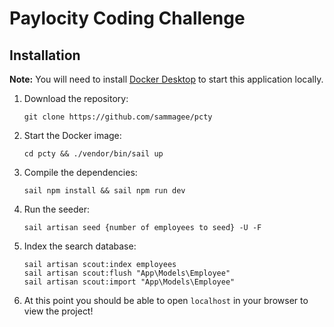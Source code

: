 # Paylocity Coding Challenge

## Installation

**Note:** You will need to install [Docker Desktop](https://www.docker.com/products/docker-desktop) to start this application locally.

1. Download the repository:
    ```
    git clone https://github.com/sammagee/pcty
    ```

2. Start the Docker image:
    ```
    cd pcty && ./vendor/bin/sail up
    ```

3. Compile the dependencies:
    ```
    sail npm install && sail npm run dev
    ```

4. Run the seeder:
    ```
    sail artisan seed {number of employees to seed} -U -F
    ```

5. Index the search database:
    ```
    sail artisan scout:index employees
    sail artisan scout:flush "App\Models\Employee"
    sail artisan scout:import "App\Models\Employee"
    ```

6. At this point you should be able to open `localhost` in your browser to view the project!

